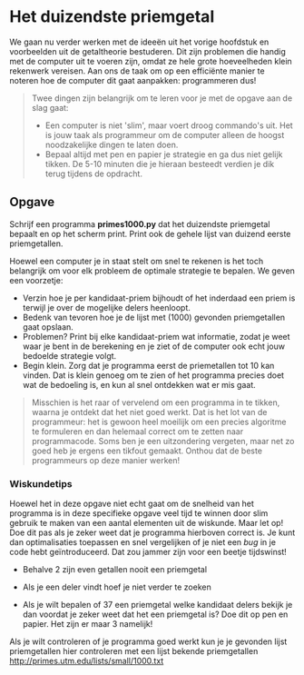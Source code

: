 # Het duizendste priemgetal

We gaan nu verder werken met de ideeën uit het vorige hoofdstuk en voorbeelden uit de getaltheorie bestuderen. Dit zijn problemen die handig met de computer uit te voeren zijn, omdat ze hele grote hoeveelheden klein rekenwerk vereisen. Aan ons de taak om op een efficiënte manier te noteren hoe de computer dit gaat aanpakken: programmeren dus!

> Twee dingen zijn belangrijk om te leren voor je met de opgave aan de slag gaat:
> 
> - Een computer is niet 'slim', maar voert droog commando's uit. Het is jouw taak als programmeur  om de computer alleen de hoogst noodzakelijke dingen te laten doen. 
> - Bepaal altijd met pen en papier je strategie en ga dus niet gelijk tikken. De 5-10 minuten die je hieraan besteedt verdien je dik terug tijdens de opdracht.
 
## Opgave

Schrijf een programma **primes1000.py** dat het duizendste priemgetal bepaalt en op het scherm print. Print ook de gehele lijst van duizend eerste priemgetallen.

Hoewel een computer je in staat stelt om snel te rekenen is het toch belangrijk om voor elk probleem de optimale strategie te bepalen. We geven een voorzetje:

- Verzin hoe je per kandidaat-priem bijhoudt of het inderdaad een priem is terwijl je over de mogelijke delers heenloopt.
- Bedenk van tevoren hoe je de lijst met (1000) gevonden priemgetallen gaat opslaan.
- Problemen? Print bij elke kandidaat-priem wat informatie, zodat je weet waar je bent in de berekening en je ziet of de computer ook echt jouw bedoelde strategie volgt.
- Begin klein. Zorg dat je programma eerst de priemetallen tot 10 kan vinden. Dat is klein genoeg om te zien of het programma precies doet wat de bedoeling is, en kun al snel ontdekken wat er mis gaat.

> Misschien is het raar of vervelend om een programma in te tikken, waarna je ontdekt dat het niet goed werkt. Dat is het lot van de programmeur: het is gewoon heel moeilijk om een precies algoritme te formuleren en dan helemaal correct om te zetten naar programmacode. Soms ben je een uitzondering vergeten, maar net zo goed heb je ergens een tikfout gemaakt. Onthou dat de beste programmeurs op deze manier werken!

### Wiskundetips

Hoewel het in deze opgave niet echt gaat om de snelheid van het programma is in deze specifieke opgave veel tijd te winnen door slim gebruik te maken van een aantal elementen uit de wiskunde. Maar let op! Doe dit pas als je zeker weet dat je programma hierboven correct is. Je kunt dan optimalisaties toepassen en snel vergelijken of je niet een *bug* in je code hebt geïntroduceerd. Dat zou jammer zijn voor een beetje tijdswinst!

- Behalve 2 zijn even getallen nooit een priemgetal

- Als je een deler vindt hoef je niet verder te zoeken

- Als je wilt bepalen of 37 een priemgetal welke kandidaat delers bekijk je dan voordat je zeker weet dat het een priemgetal is? Doe dit op pen en papier. Het zijn er maar 3 namelijk!

Als je wilt controleren of je programma goed werkt kun je je gevonden lijst priemgetallen hier controleren met een lijst bekende priemgetallen <http://primes.utm.edu/lists/small/1000.txt>
